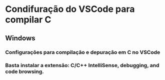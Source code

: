 # Condifuração do VSCode para compilar C

## Windows

### Configurações para compilação e depuração em C no VSCode
### Basta instalar a extensão: C/C++ IntelliSense, debugging, and code browsing.

